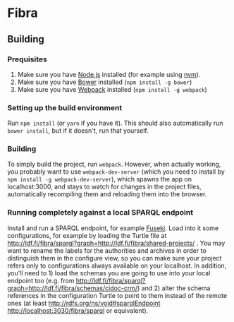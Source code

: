 # Fibra

## Building

### Prequisites

 1. Make sure you have [Node.js](https://nodejs.org/en/) installed (for example using [nvm](https://github.com/creationix/nvm)).
 1. Make sure you have [Bower](http://bower.io/) installed (`npm install -g bower`)
 1. Make sure you have [Webpack](https://webpack.js.org/) installed (`npm install -g webpack`)

### Setting up the build environment

Run `npm install` (or `yarn` if you have it). This should also automatically run `bower install`, but if it doesn't, run that yourself.

### Building

To simply build the project, run `webpack`. However, when actually working, you probably want to use `webpack-dev-server` (which you need to install by `npm install -g webpack-dev-server`), which spawns the app on localhost:3000, and stays to watch for changes in the project files, automatically recompiling them and reloading them into the browser.

### Running completely against a local SPARQL endpoint

Install and run a SPARQL endpoint, for example [Fuseki](https://jena.apache.org/documentation/fuseki2/). Load into it some configurations, for example by loading the Turtle file at http://ldf.fi/fibra/sparql?graph=http://ldf.fi/fibra/shared-projects/ . You may want to rename the labels for the authorities and archives in order to distinguish them in the configure view, so you can make sure your project refers only to configurations always available on your localhost. In addition, you'll need to 1) load the schemas you are going to use into your local endpoint too (e.g. from http://ldf.fi/fibra/sparql?graph=http://ldf.fi/fibra/schemas/cidoc-crm/) and 2) alter the schema references in the configuration Turtle to point to them instead of the remote ones (at least <http://rdfs.org/ns/void#sparqlEndpoint> <http://localhost:3030/fibra/sparql> or equivalent).
